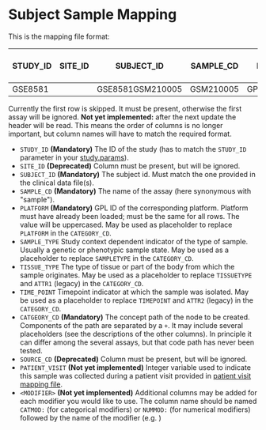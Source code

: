 # Subject Sample Mapping

This is the mapping file format:

| STUDY_ID | SITE_ID | SUBJECT_ID     | SAMPLE_CD | PLATFORM   | SAMPLE_TYPE | TISSUE_TYPE | TIME_POINT | CATEGORY_CD                      | SOURCE_CD | PATIENT_VISIT **(not yet implemented)**|\<MODIFIER\> **(not yet implemented)**|
|------------|-----------|------------------|-------------|--------------|---------------|---------------|--------------|------------------------------------|-------------|-----------------|------------|
| GSE8581    |           | GSE8581GSM210005 | GSM210005   | GPL570_BOGUS | Tumor         | Lung          | Week1        | Biomarker_Data+PLATFORM+TISSUETYPE | STD         | 1               |            |

Currently the first row is skipped. It must be present, otherwise the first assay will be ignored.
**Not yet implemented:** after the next update the header will be read. This means the order of columns is no longer important, but column names will have to match the required format.

- `STUDY_ID` **(Mandatory)** The ID of the study (has to match the `STUDY_ID` parameter in your [study.params](study.params)).
- `SITE_ID` **(Deprecated)** Column must be present, but will be ignored.
- `SUBJECT_ID` **(Mandatory)** The subject id. Must match the one provided in the clinical data file(s).
- `SAMPLE_CD` **(Mandatory)** The name of the assay (here synonymous with "sample").
- `PLATFORM` **(Mandatory)** GPL ID of the corresponding platform. Platform must have already been loaded; must be the same for all rows. The value will be uppercased. May be used as placeholder to replace `PLATFORM` in the `CATEGORY_CD`.
- `SAMPLE_TYPE` Study context dependent indicator of the type of sample. Usually a genetic or phenotypic sample state. May be used as a placeholder to replace `SAMPLETYPE` in the `CATEGORY_CD`.
- `TISSUE_TYPE` The type of tissue or part of the body from which the sample originates. May be used as a placeholder to replace `TISSUETYPE` and `ATTR1` (legacy) in the `CATEGORY_CD`.
- `TIME_POINT` Timepoint indicator at which the sample was isolated. May be used as a placeholder to replace `TIMEPOINT` and `ATTR2` (legacy) in the `CATEGORY_CD`.
- `CATGEORY_CD` **(Mandatory)** The concept path of the node to be created. Components of the path are separated by a `+`. It may include several placeholders (see the descriptions of the other columns). In principle it can differ among the several assays, but that code path has never been tested.
- `SOURCE_CD` **(Deprecated)** Column must be present, but will be ignored.
- `PATIENT_VISIT` **(Not yet implemented)** Integer variable used to indicate this sample was collected during a patient visit provided in [patient visit mapping file](patient-visit-mapping.md).
- `<MODIFIER>` **(Not yet implemented)** Additional columns may be added for each modifier you would like to use. The column name should be named `CATMOD:` (for categorical modifiers) or `NUMMOD:` (for numerical modifiers) followed by the name of the modifier (e.g. )
